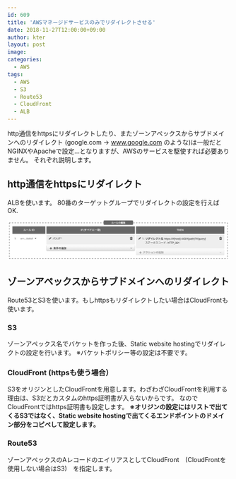 ```yaml
---
id: 609
title: 'AWSマネージドサービスのみでリダイレクトさせる'
date: 2018-11-27T12:00:00+09:00
author: kter
layout: post
image: 
categories:
  - AWS
tags:
  - AWS
  - S3
  - Route53
  - CloudFront
  - ALB
---
```

http通信をhttpsにリダイレクトしたり、またゾーンアペックスからサブドメインへのリダイレクト (google.com -> www.google.com のような)は一般だとNGINXやApacheで設定…となりますが、AWSのサービスを駆使すれば必要ありません。
それぞれ説明します。

## http通信をhttpsにリダイレクト

ALBを使います。
80番のターゲットグループでリダイレクトの設定を行えばOK.

![]( /assets/img/20181127/alb.png )

## ゾーンアペックスからサブドメインへのリダイレクト

Route53とS3を使います。もしhttpsもリダイレクトしたい場合はCloudFrontも使います。

### S3

ゾーンアペックス名でバケットを作った後、Static website hostingでリダイレクトの設定を行います。
※バケットポリシー等の設定は不要です。

### CloudFront (httpsも使う場合）

S3をオリジンとしたCloudFrontを用意します。わざわざCloudFrontを利用する理由は、S3だとカスタムのhttps証明書が入らないからです。
なのでCloudFrontではhttps証明書も設定します。
**※オリジンの設定にはリストで出てくるS3ではなく、Static website hostingで出てくるエンドポイントのドメイン部分をコピペして設定します。**

### Route53

ゾーンアペックスのAレコードのエイリアスとしてCloudFront　(CloudFrontを使用しない場合はS3)　を指定します。

